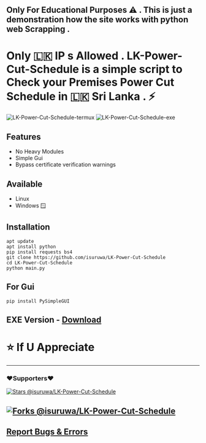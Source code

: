 ## Only For Educational Purposes ⚠️ . This is just a demonstration how the site works with python web Scrapping .

#  Only 🇱🇰  IP s Allowed .  LK-Power-Cut-Schedule is a simple script to Check your Premises Power Cut Schedule in  🇱🇰  Sri Lanka . ⚡ 

![LK-Power-Cut-Schedule-termux](https://user-images.githubusercontent.com/72663288/210753745-bef19826-fbd3-49cb-b156-ccfc38396eea.png)
![LK-Power-Cut-Schedule-exe](https://user-images.githubusercontent.com/72663288/210753736-360080d0-3e08-45a9-b44d-f0af0b22537d.png)

## Features 
* No Heavy Modules
* Simple Gui
* Bypass certificate verification warnings 

## Available
* Linux 
* Windows  🪟

## Installation

```
apt update
apt install python
pip install requests bs4
git clone https://github.com/isuruwa/LK-Power-Cut-Schedule
cd LK-Power-Cut-Schedule
python main.py
```
## For Gui 

```
pip install PySimpleGUI
```

## EXE Version - <a href="https://github.com/isuruwa/LK-Power-Cut-Schedule/releases/tag/EXE">Download</a>

# ⭐ If U Appreciate

---
### ❤️Supporters❤️ 

[![Stars @isuruwa/LK-Power-Cut-Schedule](https://reporoster.com/stars/dark/isuruwa/LK-Power-Cut-Schedule)](https://github.com/isuruwa/LK-Power-Cut-Schedule/stargazers)

[![Forks @isuruwa/LK-Power-Cut-Schedule](https://reporoster.com/forks/dark/isuruwa/LK-Power-Cut-Schedule)](https://github.com/isuruwa/LK-Power-Cut-Schedule/network/members)
---

## <a href="https://t.me/fsocietyadmn">Report Bugs & Errors </a>
